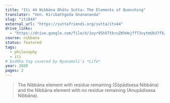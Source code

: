 ```yaml
---
title: "Iti 44 Nibbāna Dhātu Sutta: The Elements of Quenching"
translator: "Ven. Kiribathgoda Gnanananda"
slug: "iti044"
external_url: "https://suttafriends.org/sutta/itv44"
drive_links:
  - "https://drive.google.com/file/d/1oyr9Sh5TtkruZKhHejffT3vytmUb37fX/view?usp=drivesdk"
course: nibbana
status: featured
tags:
  - philosophy
  - iti
# buddha tag covered by Nyanamoli's *Life*
year: 2020
pages: 2
---
```


> The Nibbāna element with residue remaining (Sōpādisesa Nibbāna) and the Nibbāna element with no residue remaining (Anupādisesa Nibbāna).

<!---->
